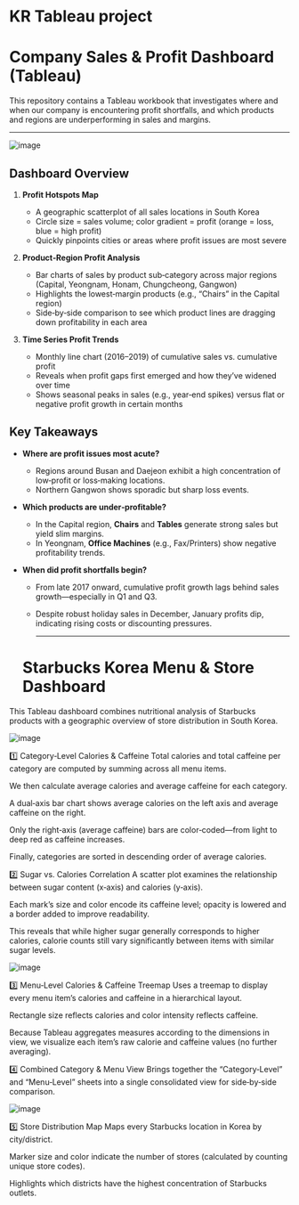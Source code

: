 # KR Tableau project
# Company Sales & Profit Dashboard (Tableau)

This repository contains a Tableau workbook that investigates where and when our company is encountering profit shortfalls, and which products and regions are underperforming in sales and margins.

---
![image](https://github.com/user-attachments/assets/af3be3d4-3a73-47c8-8c12-32d6952bcbeb)


## Dashboard Overview

1. **Profit Hotspots Map**  
   - A geographic scatterplot of all sales locations in South Korea  
   - Circle size = sales volume; color gradient = profit (orange = loss, blue = high profit)  
   - Quickly pinpoints cities or areas where profit issues are most severe

2. **Product‑Region Profit Analysis**  
   - Bar charts of sales by product sub‑category across major regions (Capital, Yeongnam, Honam, Chungcheong, Gangwon)  
   - Highlights the lowest‑margin products (e.g., “Chairs” in the Capital region)  
   - Side‑by‑side comparison to see which product lines are dragging down profitability in each area

3. **Time Series Profit Trends**  
   - Monthly line chart (2016–2019) of cumulative sales vs. cumulative profit  
   - Reveals when profit gaps first emerged and how they’ve widened over time  
   - Shows seasonal peaks in sales (e.g., year‑end spikes) versus flat or negative profit growth in certain months


## Key Takeaways

- **Where are profit issues most acute?**  
  - Regions around Busan and Daejeon exhibit a high concentration of low‑profit or loss‑making locations.  
  - Northern Gangwon shows sporadic but sharp loss events.

- **Which products are under‑profitable?**  
  - In the Capital region, **Chairs** and **Tables** generate strong sales but yield slim margins.  
  - In Yeongnam, **Office Machines** (e.g., Fax/Printers) show negative profitability trends.

- **When did profit shortfalls begin?**  
  - From late 2017 onward, cumulative profit growth lags behind sales growth—especially in Q1 and Q3.  
  - Despite robust holiday sales in December, January profits dip, indicating rising costs or discounting pressures.
 
    ---
 
  # Starbucks Korea Menu & Store Dashboard
This Tableau dashboard combines nutritional analysis of Starbucks products with a geographic overview of store distribution in South Korea.

![image](https://github.com/user-attachments/assets/75c3cf19-06d6-4707-b7ca-42f448d295e5)

1️⃣ Category‑Level Calories & Caffeine
Total calories and total caffeine per category are computed by summing across all menu items.

We then calculate average calories and average caffeine for each category.

A dual‑axis bar chart shows average calories on the left axis and average caffeine on the right.

Only the right‑axis (average caffeine) bars are color‑coded—from light to deep red as caffeine increases.

Finally, categories are sorted in descending order of average calories.

2️⃣ Sugar vs. Calories Correlation
A scatter plot examines the relationship between sugar content (x‑axis) and calories (y‑axis).

Each mark’s size and color encode its caffeine level; opacity is lowered and a border added to improve readability.

This reveals that while higher sugar generally corresponds to higher calories, calorie counts still vary significantly between items with similar sugar levels.


![image](https://github.com/user-attachments/assets/a6b9493f-fe5a-4c12-8936-5eeec05e2177)

3️⃣ Menu‑Level Calories & Caffeine Treemap
Uses a treemap to display every menu item’s calories and caffeine in a hierarchical layout.

Rectangle size reflects calories and color intensity reflects caffeine.

Because Tableau aggregates measures according to the dimensions in view, we visualize each item’s raw calorie and caffeine values (no further averaging).

4️⃣ Combined Category & Menu View
Brings together the “Category‑Level” and “Menu‑Level” sheets into a single consolidated view for side‑by‑side comparison.



![image](https://github.com/user-attachments/assets/c0e066ef-5b21-4ddb-b333-7fc951b383b1)

5️⃣ Store Distribution Map
Maps every Starbucks location in Korea by city/district.

Marker size and color indicate the number of stores (calculated by counting unique store codes).

Highlights which districts have the highest concentration of Starbucks outlets.

